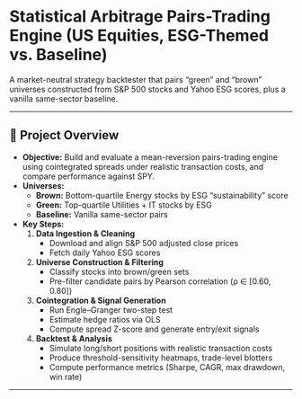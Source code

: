 # Statistical Arbitrage Pairs-Trading Engine (US Equities, ESG-Themed vs. Baseline)

A market-neutral strategy backtester that pairs “green” and “brown” universes constructed from S&P 500 stocks and Yahoo ESG scores, plus a vanilla same-sector baseline.

---

## 🚀 Project Overview

- **Objective:** Build and evaluate a mean-reversion pairs-trading engine using cointegrated spreads under realistic transaction costs, and compare performance against SPY.
- **Universes:**
  - **Brown:** Bottom-quartile Energy stocks by ESG “sustainability” score  
  - **Green:** Top-quartile Utilities + IT stocks by ESG  
  - **Baseline:** Vanilla same-sector pairs
- **Key Steps:**  
  1. **Data Ingestion & Cleaning**  
     - Download and align S&P 500 adjusted close prices  
     - Fetch daily Yahoo ESG scores  
  2. **Universe Construction & Filtering**  
     - Classify stocks into brown/green sets  
     - Pre-filter candidate pairs by Pearson correlation (ρ ∈ [0.60, 0.80])  
  3. **Cointegration & Signal Generation**  
     - Run Engle–Granger two-step test  
     - Estimate hedge ratios via OLS  
     - Compute spread Z-score and generate entry/exit signals  
  4. **Backtest & Analysis**  
     - Simulate long/short positions with realistic transaction costs  
     - Produce threshold-sensitivity heatmaps, trade-level blotters  
     - Compute performance metrics (Sharpe, CAGR, max drawdown, win rate)  

---

